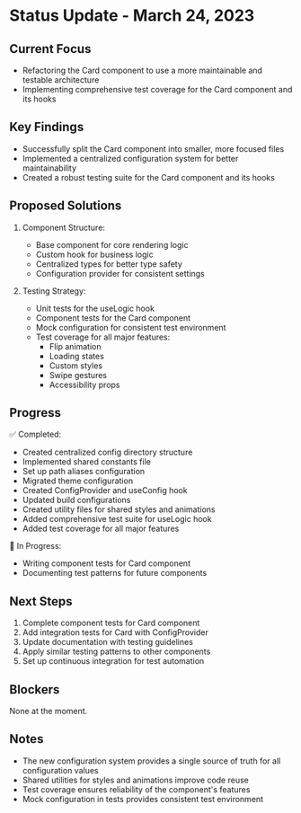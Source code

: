 # Status Update - March 24, 2023

## Current Focus

- Refactoring the Card component to use a more maintainable and testable architecture
- Implementing comprehensive test coverage for the Card component and its hooks

## Key Findings

- Successfully split the Card component into smaller, more focused files
- Implemented a centralized configuration system for better maintainability
- Created a robust testing suite for the Card component and its hooks

## Proposed Solutions

1. Component Structure:

   - Base component for core rendering logic
   - Custom hook for business logic
   - Centralized types for better type safety
   - Configuration provider for consistent settings

2. Testing Strategy:
   - Unit tests for the useLogic hook
   - Component tests for the Card component
   - Mock configuration for consistent test environment
   - Test coverage for all major features:
     - Flip animation
     - Loading states
     - Custom styles
     - Swipe gestures
     - Accessibility props

## Progress

✅ Completed:

- Created centralized config directory structure
- Implemented shared constants file
- Set up path aliases configuration
- Migrated theme configuration
- Created ConfigProvider and useConfig hook
- Updated build configurations
- Created utility files for shared styles and animations
- Added comprehensive test suite for useLogic hook
- Added test coverage for all major features

🔄 In Progress:

- Writing component tests for Card component
- Documenting test patterns for future components

## Next Steps

1. Complete component tests for Card component
2. Add integration tests for Card with ConfigProvider
3. Update documentation with testing guidelines
4. Apply similar testing patterns to other components
5. Set up continuous integration for test automation

## Blockers

None at the moment.

## Notes

- The new configuration system provides a single source of truth for all configuration values
- Shared utilities for styles and animations improve code reuse
- Test coverage ensures reliability of the component's features
- Mock configuration in tests provides consistent test environment

